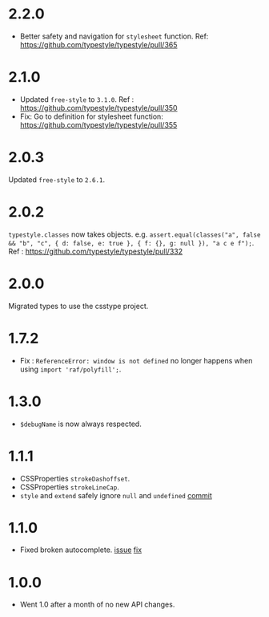 # 2.2.0 
* Better safety and navigation for `stylesheet` function. Ref: https://github.com/typestyle/typestyle/pull/365

# 2.1.0 
* Updated `free-style` to `3.1.0`. Ref : https://github.com/typestyle/typestyle/pull/350
* Fix: Go to definition for stylesheet function: https://github.com/typestyle/typestyle/pull/355

# 2.0.3 
Updated `free-style` to `2.6.1`.

# 2.0.2
`typestyle.classes` now takes objects. e.g. `assert.equal(classes("a", false && "b", "c", { d: false, e: true }, { f: {}, g: null }), "a c e f");`. Ref : https://github.com/typestyle/typestyle/pull/332

# 2.0.0
Migrated types to use the csstype project.

# 1.7.2
* Fix : `ReferenceError: window is not defined` no longer happens when using `import 'raf/polyfill';`.

# 1.3.0
* `$debugName` is now always respected.

# 1.1.1
* CSSProperties `strokeDashoffset`.
* CSSProperties `strokeLineCap`.
* `style` and `extend` safely ignore `null` and `undefined` [commit](https://github.com/typestyle/typestyle/commit/f74d7ca42e02d74ffdb541b552b3c29a20c967b2)

# 1.1.0
* Fixed broken autocomplete. [issue](https://github.com/typestyle/typestyle/issues/110#issuecomment-278357674) [fix](https://github.com/typestyle/typestyle/commit/0d9302e8339baa18ea660c901b9b8d920c558577)

# 1.0.0
* Went 1.0 after a month of no new API changes.
